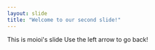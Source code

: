 ```yaml
---
layout: slide
title: "Welcome to our second slide!"
---
```

This is moioi's slide
Use the left arrow to go back!
